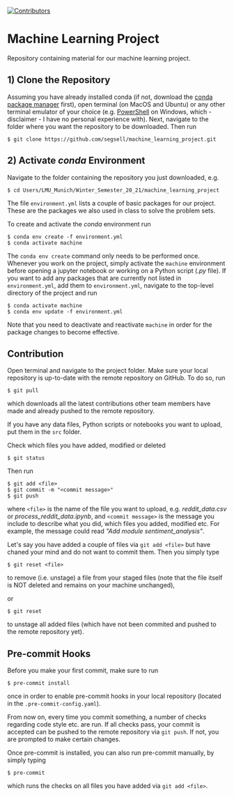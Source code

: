 [![Contributors][contributors-badge]][contributors-url]

# Machine Learning Project
Repository containing material for our machine learning project. 

## 1) Clone the Repository
Assuming you have already installed conda (if not, download the [conda package manager](https://docs.conda.io/en/latest/) first), 
open terminal (on MacOS and Ubuntu) or any other terminal emulator of your choice (e.g. [PowerShell](https://docs.microsoft.com/en-us/powershell/) on Windows, which - disclaimer - I have no personal experience with). Next, navigate to the folder where you want the repository to be downloaded. Then run

```console
$ git clone https://github.com/segsell/machine_learning_project.git
```


## 2) Activate *conda* Environment
Navigate to the folder containing the repository you just downloaded, e.g.

```console
$ cd Users/LMU_Munich/Winter_Semester_20_21/machine_learning_project
```

The file ``environment.yml`` lists a couple of basic packages for our project. 
These are the packages we also used in class to solve the problem sets.

To create and activate the *conda* environment run

```console
$ conda env create -f environment.yml
$ conda activate machine
```

The ```conda env create``` command only needs to be performed once. Whenever you work on the project, simply activate 
the ```machine``` environment before opening a jupyter notebook or working on a Python script (*.py* file). 
If you want to add any packages that are currently not listed in ``environment.yml``, add them to ``environment.yml``, navigate to the top-level directory of the project and run

```console
$ conda activate machine
$ conda env update -f environment.yml
```

Note that you need to deactivate and reactivate ```machine``` in order for the package changes to become effective.


## Contribution
Open terminal and navigate to the project folder. 
Make sure your local repository is up-to-date with the remote repository on GitHub. 
To do so, run

```console
$ git pull
```

which downloads all the latest contributions other team members have made and already pushed to the remote repository.


If you have any data files, Python scripts or notebooks you want to upload, put them in the ```src``` folder.

Check which files you have added, modified or deleted

```console
$ git status
```

Then run

```console
$ git add <file>
$ git commit -m "<commit message>"
$ git push 
```

where ```<file>``` is the name of the file you want to upload, e.g. *reddit_data.csv* or *process_reddit_data.ipynb*,
and ```<commit message>``` is the message you include to describe what you did, which files you added, modified etc. 
For example, the message could read *"Add module sentiment_analysis"*.

Let's say you have added a couple of files via ```git add <file>``` but have chaned your mind and do not want to commit them.
Then you simply type 

```console
$ git reset <file>
```
to remove (i.e. unstage) a file from your staged files (note that the file itself is NOT deleted and remains on your machine unchanged),

or

```console
$ git reset
```

to unstage all added files (which have not been commited and pushed to the remote repository yet).


## Pre-commit Hooks
Before you make your first commit, make sure to run 

```console
$ pre-commit install
```

once in order to enable pre-commit hooks in your local repository (located in the ```.pre-commit-config.yaml```).

From now on, every time you commit something, a number of checks regarding code style etc. are run. 
If all checks pass, your commit is accepted can be pushed to the remote repository via ```git push```.
If not, you are prompted to make certain changes.

Once pre-commit is installed, you can also run pre-commit manually, by simply typing
```console
$ pre-commit
```

which runs the checks on all files you have added via ```git add <file>```.



[contributors-badge]: https://img.shields.io/github/contributors/segsell/machine_learning_project
[contributors-url]: https://github.com/segsell/machine_learning_project/graphs/contributors

